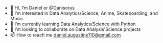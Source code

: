 - 👋 Hi, I’m Daniel or @Danisorus
- 👀 I’m interested in Data Analytics/Science, Anime, Skateboarding, and Music
- 🌱 I’m currently learning Data Analytics/Science with Python
- 💞️ I’m looking to collaborate on Data Analysis'Science projects
- 📫 How to reach me daniel.augustine110@gmail.com

<!---
Danisorus/Danisorus is a ✨ special ✨ repository because its `README.md` (this file) appears on your GitHub profile.
You can click the Preview link to take a look at your changes.
--->
